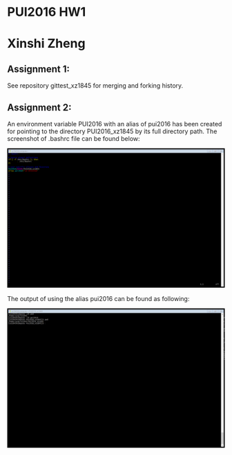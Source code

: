 # PUI2016 HW1

# Xinshi Zheng

## Assignment 1:
See repository gittest_xz1845 for merging and forking history.

## Assignment 2:
An environment variable PUI2016 with an alias of pui2016 has been created for pointing to the directory PUI2016_xz1845 by its full directory path. The screenshot of .bashrc file can be found below:

![Screenshot 1 Assignment 2: my .bashrc](Screenshot_1.png)

The output of using the alias pui2016 can be found as following:

![Screenshot 2 Assignment 2: my succesfull commands using $PUI2016 and the pui2016 alias](Screenshot_2.png) 
